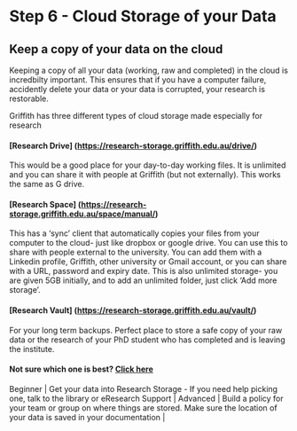 # Step 6 - Cloud Storage of your Data

## Keep a copy of your data on the cloud

Keeping a copy of all your data (working, raw and completed) in the cloud is incredbilty important. This ensures that if you have a computer failure, accidently delete your data or your data is corrupted, your research is restorable. 

Griffith has three different types of cloud storage made especially for research


#### [Research Drive] (https://research-storage.griffith.edu.au/drive/)

This would be a good place for your day-to-day working files. It is unlimited and you can share it with people at Griffith (but not externally). This works the same as G drive.


#### [Research Space] (https://research-storage.griffith.edu.au/space/manual/)

This has a ‘sync’ client that automatically copies your files from your computer to the cloud- just like dropbox or google drive. 
You can use this to share with people external to the university. You can add them with a Linkedin profile, Griffith, other university or Gmail account, or you can share with a URL, password and expiry date. This is also unlimited storage- you are given 5GB initially, and to add an unlimited folder, just click ‘Add more storage’. 


#### [Research Vault] (https://research-storage.griffith.edu.au/vault/)

For your long term backups. Perfect place to store a safe copy of your raw data or the research of your PhD student who has completed and is leaving the institute.


#### Not sure which one is best? [Click here](https://research-storage.griffith.edu.au/compare)


Beginner | Get your data into Research Storage - If you need help picking one, talk to the library or eResearch Support |
Advanced | Build a policy for your team or group on where things are stored. Make sure the location of your data is saved in your documentation |


